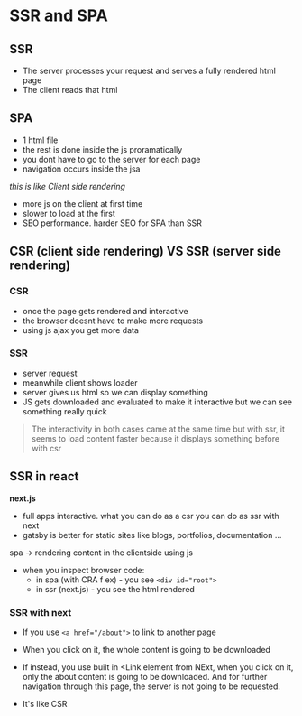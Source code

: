 # SSR and SPA

## SSR

- The server processes your request and serves a fully rendered html page
- The client reads that html

## SPA

- 1 html file
- the rest is done inside the js proramatically
- you dont have to go to the server for each page
- navigation occurs inside the jsa

*this is like Client side rendering*

- more js on the client at first time
- slower to load at the first
- SEO performance. harder SEO for SPA than SSR

## CSR (client side rendering) VS SSR (server side rendering)

### CSR

- once the page gets rendered and interactive
- the browser doesnt have to make more requests
- using js ajax you get more data

### SSR 

- server request
- meanwhile client shows loader
- server gives us html so we can display something
- JS gets downloaded and evaluated to make it interactive but we can see something really quick

> The interactivity in both cases came at the same time but with ssr, it seems to load content faster because it displays something before with csr


## SSR in react

**next.js**

- full apps interactive. what you can do as a csr you can do as ssr with next
- gatsby is better for static sites like blogs, portfolios, documentation ...

spa -> rendering content in the clientside using js

- when you inspect browser code:
  - in spa (with CRA f ex) - you see `<div id="root">`
  - in ssr (next.js) - you see the html rendered


### SSR with next

- If you use `<a href="/about">` to link to another page
- When you click on it, the whole content is going to be downloaded

- If instead, you use built in <Link element from NExt, when you click on it, only the about content is going to be downloaded. And for further navigation through this page, the server is not going to be requested.
- It's like CSR  